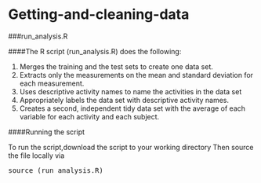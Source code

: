 Getting-and-cleaning-data
=========================
###run_analysis.R

####The R script (run_analysis.R) does the following:

 1. Merges the training and the test sets to create one data set.
 2. Extracts only the measurements on the mean and standard deviation for each measurement.
 3. Uses descriptive activity names to name the activities in the data set
 4. Appropriately labels the data set with descriptive activity names.
 5. Creates a second, independent tidy data set with the average of each variable for each activity and each subject.

####Running the script

To run the script,download the script to your working directory  Then source the file locally via
<pre>source (run_analysis.R)
</pre>
